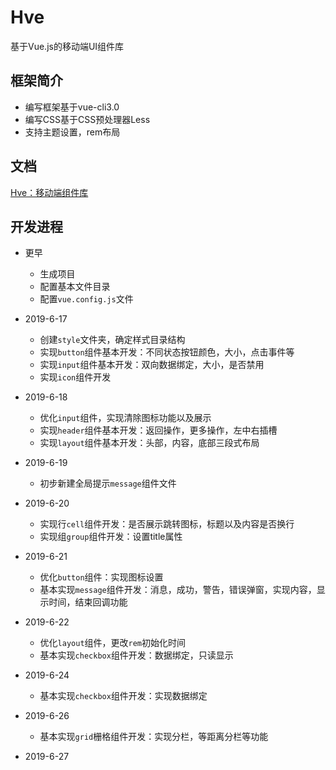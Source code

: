 # Hve

基于Vue.js的移动端UI组件库

## 框架简介

- 编写框架基于vue-cli3.0
- 编写CSS基于CSS预处理器Less
- 支持主题设置，rem布局

## 文档

[Hve：移动端组件库](https://hdongjian.github.io/2019/06/18/hve/)

## 开发进程

- 更早
  - 生成项目
  - 配置基本文件目录
  - 配置`vue.config.js`文件

- 2019-6-17
  - 创建`style`文件夹，确定样式目录结构
  - 实现`button`组件基本开发：不同状态按钮颜色，大小，点击事件等
  - 实现`input`组件基本开发：双向数据绑定，大小，是否禁用
  - 实现`icon`组件开发

- 2019-6-18
  - 优化`input`组件，实现清除图标功能以及展示
  - 实现`header`组件基本开发：返回操作，更多操作，左中右插槽
  - 实现`layout`组件基本开发：头部，内容，底部三段式布局

- 2019-6-19
  - 初步新建全局提示`message`组件文件

- 2019-6-20
  - 实现行`cell`组件开发：是否展示跳转图标，标题以及内容是否换行
  - 实现组`group`组件开发：设置title属性

- 2019-6-21

  - 优化`button`组件：实现图标设置
  - 基本实现`message`组件开发：消息，成功，警告，错误弹窗，实现内容，显示时间，结束回调功能

- 2019-6-22

  - 优化`layout`组件，更改`rem`初始化时间
  - 基本实现`checkbox`组件开发：数据绑定，只读显示

- 2019-6-24

  - 基本实现`checkbox`组件开发：实现数据绑定

- 2019-6-26

  - 基本实现`grid`栅格组件开发：实现分栏，等距离分栏等功能

- 2019-6-27